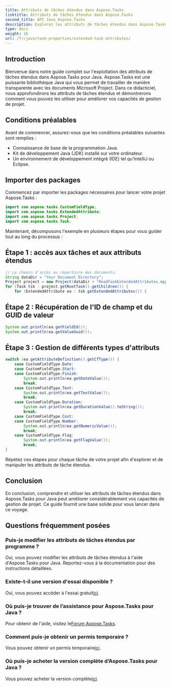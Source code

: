 ```yaml
---
title: Attributs de tâches étendus dans Aspose.Tasks
linktitle: Attributs de tâches étendus dans Aspose.Tasks
second_title: API Java Aspose.Tasks
description: Explorez les attributs de tâches étendus dans Aspose.Tasks pour Java. Guide étape par étape, FAQ et assistance. Optimisez votre gestion de projet dès aujourd'hui !
type: docs
weight: 16
url: /fr/java/task-properties/extended-task-attributes/
---
```

## Introduction
Bienvenue dans notre guide complet sur l'exploitation des attributs de tâches étendus dans Aspose.Tasks pour Java. Aspose.Tasks est une puissante bibliothèque Java qui vous permet de travailler de manière transparente avec les documents Microsoft Project. Dans ce didacticiel, nous approfondirons les attributs de tâches étendus et démontrerons comment vous pouvez les utiliser pour améliorer vos capacités de gestion de projet.
## Conditions préalables
Avant de commencer, assurez-vous que les conditions préalables suivantes sont remplies :
- Connaissance de base de la programmation Java.
- Kit de développement Java (JDK) installé sur votre ordinateur.
- Un environnement de développement intégré (IDE) tel qu'IntelliJ ou Eclipse.
## Importer des packages
Commencez par importer les packages nécessaires pour lancer votre projet Aspose.Tasks :
```java
import com.aspose.tasks.CustomFieldType;
import com.aspose.tasks.ExtendedAttribute;
import com.aspose.tasks.Project;
import com.aspose.tasks.Task;
```
Maintenant, décomposons l'exemple en plusieurs étapes pour vous guider tout au long du processus :
## Étape 1 : accès aux tâches et aux attributs étendus
```java
// Le chemin d'accès au répertoire des documents.
String dataDir = "Your Document Directory";
Project project = new Project(dataDir + "ReadTaskExtendedAttributes.mpp");
for (Task tsk : project.getRootTask().getChildren()) {
    for (ExtendedAttribute ea : tsk.getExtendedAttributes()) {
```
## Étape 2 : Récupération de l'ID de champ et du GUID de valeur
```java
System.out.println(ea.getFieldId());
System.out.println(ea.getValueGuid());
```
## Étape 3 : Gestion de différents types d'attributs
```java
switch (ea.getAttributeDefinition().getCfType()) {
    case CustomFieldType.Date:
    case CustomFieldType.Start:
    case CustomFieldType.Finish:
        System.out.println(ea.getDateValue());
        break;
    case CustomFieldType.Text:
        System.out.println(ea.getTextValue());
        break;
    case CustomFieldType.Duration:
        System.out.println(ea.getDurationValue().toString());
        break;
    case CustomFieldType.Cost:
    case CustomFieldType.Number:
        System.out.println(ea.getNumericValue());
        break;
    case CustomFieldType.Flag:
        System.out.println(ea.getFlagValue());
        break;
}
```
Répétez ces étapes pour chaque tâche de votre projet afin d'explorer et de manipuler les attributs de tâche étendus.
## Conclusion
En conclusion, comprendre et utiliser les attributs de tâches étendus dans Aspose.Tasks pour Java peut améliorer considérablement vos capacités de gestion de projet. Ce guide fournit une base solide pour vous lancer dans ce voyage.
## Questions fréquemment posées
### Puis-je modifier les attributs de tâches étendus par programme ?
Oui, vous pouvez modifier les attributs de tâches étendus à l'aide d'Aspose.Tasks pour Java. Reportez-vous à la documentation pour des instructions détaillées.
### Existe-t-il une version d'essai disponible ?
 Oui, vous pouvez accéder à l'essai gratuit[ici](https://releases.aspose.com/).
### Où puis-je trouver de l’assistance pour Aspose.Tasks pour Java ?
 Pour obtenir de l'aide, visitez le[Forum Aspose.Tasks](https://forum.aspose.com/c/tasks/15).
### Comment puis-je obtenir un permis temporaire ?
 Vous pouvez obtenir un permis temporaire[ici](https://purchase.aspose.com/temporary-license/).
### Où puis-je acheter la version complète d’Aspose.Tasks pour Java ?
 Vous pouvez acheter la version complète[ici](https://purchase.aspose.com/buy).